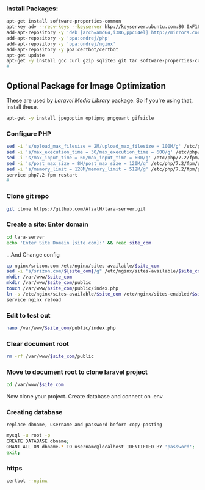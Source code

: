 ### Install Packages:
```bash
apt-get install software-properties-common
apt-key adv --recv-keys --keyserver hkp://keyserver.ubuntu.com:80 0xF1656F24C74CD1D8
add-apt-repository -y 'deb [arch=amd64,i386,ppc64el] http://mirrors.coreix.net/mariadb/repo/10.3/ubuntu xenial main'
add-apt-repository -y 'ppa:ondrej/php'
add-apt-repository -y 'ppa:ondrej/nginx'
add-apt-repository -y ppa:certbot/certbot
apt-get update
apt-get -y install gcc curl gzip sqlite3 git tar software-properties-common nginx php7.2-fpm php7.2-xml php7.2-bz2  php7.2-zip php7.2-mysql php7.2-intl php7.2-bcmath php7.2-gd php7.2-curl php7.2-soap php7.2-mbstring python-certbot-nginx composer mariadb-server
#
```
## Optional Package for Image Optimization
These are used by *Laravel Media Library* package. So if you're using that, install these.
```bash
apt-get -y install jpegoptim optipng pngquant gifsicle
```
### Configure PHP
```bash
sed -i 's/upload_max_filesize = 2M/upload_max_filesize = 100M/g' /etc/php/7.2/fpm/php.ini
sed -i 's/max_execution_time = 30/max_execution_time = 600/g' /etc/php/7.2/fpm/php.ini
sed -i 's/max_input_time = 60/max_input_time = 600/g' /etc/php/7.2/fpm/php.ini
sed -i 's/post_max_size = 8M/post_max_size = 120M/g' /etc/php/7.2/fpm/php.ini
sed -i 's/memory_limit = 128M/memory_limit = 512M/g' /etc/php/7.2/fpm/php.ini
service php7.2-fpm restart
#
```
### Clone git repo
```bash
git clone https://github.com/AfzalH/lara-server.git
```

### Create a site: Enter domain
```bash
cd lara-server
echo 'Enter Site Domain [site.com]:' && read site_com
```

...And Change config
```bash
cp nginx/srizon.com /etc/nginx/sites-available/$site_com
sed -i "s/srizon.com/${site_com}/g" /etc/nginx/sites-available/$site_com
mkdir /var/www/$site_com
mkdir /var/www/$site_com/public
touch /var/www/$site_com/public/index.php
ln -s /etc/nginx/sites-available/$site_com /etc/nginx/sites-enabled/$site_com
service nginx reload
```

### Edit to test out
```bash
nano /var/www/$site_com/public/index.php
```

### Clear document root
```bash
rm -rf /var/www/$site_com/public
```
### Move to document root to clone laravel project
```bash
cd /var/www/$site_com
```

Now clone your project. Create database and connect on .env

### Creating database
`replace dbname, username and password before copy-pasting`

```bash
mysql -u root -p
CREATE DATABASE dbname;
GRANT ALL ON dbname.* TO username@localhost IDENTIFIED BY 'password';
exit;
```
### https
```bash
certbot --nginx
```
